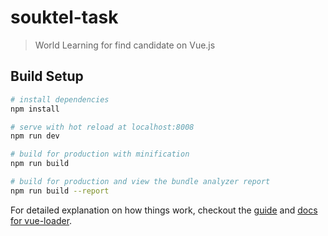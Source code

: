 # souktel-task

> World Learning for find candidate on Vue.js

## Build Setup

``` bash
# install dependencies
npm install

# serve with hot reload at localhost:8008
npm run dev

# build for production with minification
npm run build

# build for production and view the bundle analyzer report
npm run build --report
```

For detailed explanation on how things work, checkout the [guide](http://vuejs-templates.github.io/webpack/) and [docs for vue-loader](http://vuejs.github.io/vue-loader).
